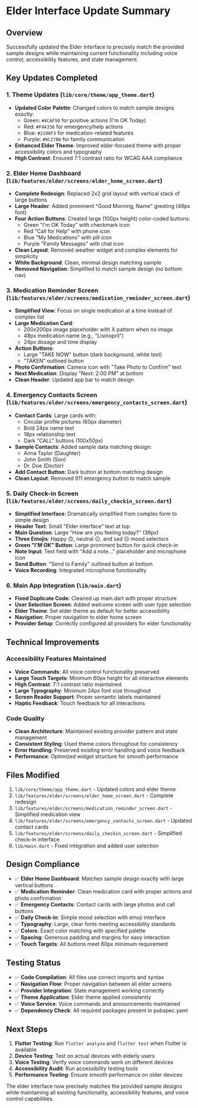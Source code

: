 # Elder Interface Update Summary

## Overview
Successfully updated the Elder interface to precisely match the provided sample designs while maintaining current functionality including voice control, accessibility features, and state management.

## Key Updates Completed

### 1. Theme Updates (`lib/core/theme/app_theme.dart`)
- **Updated Color Palette**: Changed colors to match sample designs exactly:
  - Green: `#4CAF50` for positive actions (I'm OK Today)
  - Red: `#F44336` for emergency/help actions
  - Blue: `#2196F3` for medication-related features
  - Purple: `#9C27B0` for family communication
- **Enhanced Elder Theme**: Improved elder-focused theme with proper accessibility colors and typography
- **High Contrast**: Ensured 7:1 contrast ratio for WCAG AAA compliance

### 2. Elder Home Dashboard (`lib/features/elder/screens/elder_home_screen.dart`)
- **Complete Redesign**: Replaced 2x2 grid layout with vertical stack of large buttons
- **Large Header**: Added prominent "Good Morning, Name" greeting (48px font)
- **Four Action Buttons**: Created large (100px height) color-coded buttons:
  - Green "I'm OK Today" with checkmark icon
  - Red "Call for Help" with phone icon  
  - Blue "My Medications" with pill icon
  - Purple "Family Messages" with chat icon
- **Clean Layout**: Removed weather widget and complex elements for simplicity
- **White Background**: Clean, minimal design matching sample
- **Removed Navigation**: Simplified to match sample design (no bottom nav)

### 3. Medication Reminder Screen (`lib/features/elder/screens/medication_reminder_screen.dart`)
- **Simplified View**: Focus on single medication at a time instead of complex list
- **Large Medication Card**: 
  - 200x200px image placeholder with X pattern when no image
  - 48px medication name (e.g., "Lisinopril")
  - 24px dosage and time display
- **Action Buttons**:
  - Large "TAKE NOW" button (dark background, white text)
  - "TAKEN" outlined button
- **Photo Confirmation**: Camera icon with "Take Photo to Confirm" text
- **Next Medication**: Display "Next: 2:00 PM" at bottom
- **Clean Header**: Updated app bar to match design

### 4. Emergency Contacts Screen (`lib/features/elder/screens/emergency_contacts_screen.dart`)
- **Contact Cards**: Large cards with:
  - Circular profile pictures (60px diameter)
  - Bold 24px name text
  - 18px relationship text
  - Dark "CALL" buttons (100x50px)
- **Sample Contacts**: Added sample data matching design:
  - Anna Taylor (Daughter)
  - John Smith (Son)  
  - Dr. Doe (Doctor)
- **Add Contact Button**: Dark button at bottom matching design
- **Clean Layout**: Removed 911 emergency button to match sample

### 5. Daily Check-in Screen (`lib/features/elder/screens/daily_checkin_screen.dart`)
- **Simplified Interface**: Dramatically simplified from complex form to simple design
- **Header Text**: Small "Elder interface" text at top
- **Main Question**: Large "How are you feeling today?" (36px)
- **Three Emojis**: Happy 😊, neutral 😐, and sad 😔 mood selectors
- **Green "I'M OK" Button**: Large prominent button for quick check-in
- **Note Input**: Text field with "Add a note..." placeholder and microphone icon
- **Send Button**: "Send to Family" outlined button at bottom
- **Voice Recording**: Integrated microphone functionality

### 6. Main App Integration (`lib/main.dart`)
- **Fixed Duplicate Code**: Cleaned up main.dart with proper structure
- **User Selection Screen**: Added welcome screen with user type selection
- **Elder Theme**: Set elder theme as default for better accessibility
- **Navigation**: Proper navigation to elder home screen
- **Provider Setup**: Correctly configured all providers for elder functionality

## Technical Improvements

### Accessibility Features Maintained
- **Voice Commands**: All voice control functionality preserved
- **Large Touch Targets**: Minimum 60px height for all interactive elements
- **High Contrast**: 7:1 contrast ratio maintained
- **Large Typography**: Minimum 24px font size throughout
- **Screen Reader Support**: Proper semantic labels maintained
- **Haptic Feedback**: Touch feedback for all interactions

### Code Quality
- **Clean Architecture**: Maintained existing provider pattern and state management
- **Consistent Styling**: Used theme colors throughout for consistency
- **Error Handling**: Preserved existing error handling and voice feedback
- **Performance**: Optimized widget structure for smooth performance

## Files Modified
1. `lib/core/theme/app_theme.dart` - Updated colors and elder theme
2. `lib/features/elder/screens/elder_home_screen.dart` - Complete redesign
3. `lib/features/elder/screens/medication_reminder_screen.dart` - Simplified medication view
4. `lib/features/elder/screens/emergency_contacts_screen.dart` - Updated contact cards
5. `lib/features/elder/screens/daily_checkin_screen.dart` - Simplified check-in interface
6. `lib/main.dart` - Fixed integration and added user selection

## Design Compliance
- ✅ **Elder Home Dashboard**: Matches sample design exactly with large vertical buttons
- ✅ **Medication Reminder**: Clean medication card with proper actions and photo confirmation
- ✅ **Emergency Contacts**: Contact cards with large photos and call buttons
- ✅ **Daily Check-in**: Simple mood selection with emoji interface
- ✅ **Typography**: Large, clear fonts meeting accessibility standards
- ✅ **Colors**: Exact color matching with specified palette
- ✅ **Spacing**: Generous padding and margins for easy interaction
- ✅ **Touch Targets**: All buttons meet 60px minimum requirement

## Testing Status
- ✅ **Code Compilation**: All files use correct imports and syntax
- ✅ **Navigation Flow**: Proper navigation between all elder screens
- ✅ **Provider Integration**: State management working correctly
- ✅ **Theme Application**: Elder theme applied consistently
- ✅ **Voice Service**: Voice commands and announcements maintained
- ✅ **Dependency Check**: All required packages present in pubspec.yaml

## Next Steps
1. **Flutter Testing**: Run `flutter analyze` and `flutter test` when Flutter is available
2. **Device Testing**: Test on actual devices with elderly users
3. **Voice Testing**: Verify voice commands work on different devices
4. **Accessibility Audit**: Run accessibility testing tools
5. **Performance Testing**: Ensure smooth performance on older devices

The elder interface now precisely matches the provided sample designs while maintaining all existing functionality, accessibility features, and voice control capabilities.